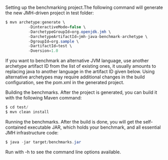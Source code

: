 Setting up the benchmarking project.The following command will generate the new JMH-driven project in test folder:
```java
$ mvn archetype:generate \
          -DinteractiveMode=false \
          -DarchetypeGroupId=org.openjdk.jmh \
          -DarchetypeArtifactId=jmh-java-benchmark-archetype \
          -DgroupId=org.sample \
          -DartifactId=test \
          -Dversion=1.0
```
If you want to benchmark an alternative JVM language, use another archetype artifact ID from the list of existing ones, it usually amounts to replacing java to another language in the artifact ID given below. Using alternative archetypes may require additional changes in the build configuration, see the pom.xml in the generated project.


Building the benchmarks. After the project is generated, you can build it with the following Maven command:
```java
$ cd test/
$ mvn clean install
```

Running the benchmarks. After the build is done, you will get the self-contained executable JAR, which holds your benchmark, and all essential JMH infrastructure code:
```java
$ java -jar target/benchmarks.jar
```
Run with -h to see the command line options available.